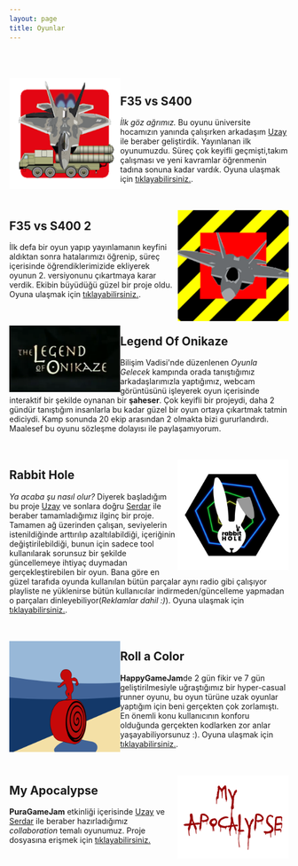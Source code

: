 ```yaml
---
layout: page
title: Oyunlar
---
```



<br /><br /><br />
<a href="https://play.google.com/store/apps/details?id=com.UmayYazilim.F35vsS400&hl=en_US"><img class="img" style="float: left; width: 200px; height: auto;" src="/assets/f35vss400icon.png" /></a>

## F35 vs S400

*İlk göz ağrımız.* Bu oyunu üniversite hocamızın yanında çalışırken arkadaşım [Uzay](https://www.linkedin.com/in/uzay-adiguzel/) ile beraber geliştirdik. Yayınlanan ilk oyunumuzdu. Süreç çok keyifli geçmişti,takım çalışması ve yeni kavramlar öğrenmenin tadına sonuna kadar vardık. Oyuna ulaşmak için [tıklayabilirsiniz.](https://play.google.com/store/apps/details?id=com.UmayYazilim.F35vsS400&hl=en_US).<br /><br /><br />

<a href="https://play.google.com/store/apps/details?id=com.UmayYazilimLTD.F35RemakeNew&hl=en_US"><img class="img" style="float: right; width: 200px; height: auto;" src="/assets/f35vss400icon2.png" /></a>

## F35 vs S400 2

İlk defa bir oyun yapıp yayınlamanın keyfini aldıktan sonra hatalarımızı öğrenip, süreç içerisinde öğrendiklerimizide ekliyerek oyunun 2. versiyonunu çıkartmaya karar verdik. Ekibin büyüdüğü güzel bir proje oldu. Oyuna ulaşmak için [tıklayabilirsiniz.](https://play.google.com/store/apps/details?id=com.UmayYazilimLTD.F35RemakeNew&hl=en_US).<br /><br /><br />

<img class="img" style="float: left; width: 200px; height: auto;" src="/assets/legendofonikaze.png" />

## Legend Of Onikaze

Bilişim Vadisi'nde düzenlenen *Oyunla Gelecek* kampında orada tanıştığımız arkadaşlarımızla yaptığımız, webcam görüntüsünü işleyerek oyun içerisinde interaktif bir şekilde oynanan bir **şaheser**. Çok keyifli bir projeydi, daha 2 gündür tanıştığım insanlarla bu kadar güzel bir oyun ortaya çıkartmak tatmin ediciydi. Kamp sonunda 20 ekip arasından 2 olmakta bizi gururlandırdı. Maalesef bu oyunu sözleşme dolayısı ile paylaşamıyorum.<br /><br /><br />

<a href="https://play.google.com/store/apps/details?id=com.Escreat.RabbitHole3D2"><img class="img" style="float: right; width: 200px; height: auto;" src="/assets/rabbithole.png" /></a>

## Rabbit Hole

*Ya acaba şu nasıl olur?* Diyerek başladığım bu proje [Uzay](https://www.linkedin.com/in/uzay-adiguzel/) ve sonlara doğru [Serdar](https://www.linkedin.com/in/muhammed-serdar-oygen/) ile beraber tamamladığımız ilginç bir proje. Tamamen ağ üzerinden çalışan, seviyelerin istenildiğinde arttırılıp azaltılabildiği, içeriğinin değiştirilebildiği, bunun için sadece tool kullanılarak sorunsuz bir şekilde güncellemeye ihtiyaç duymadan gerçekleştirebilen bir oyun. Bana göre en güzel tarafıda oyunda kullanılan bütün parçalar aynı radio gibi çalışıyor playliste ne yüklenirse bütün kullanıcılar indirmeden/güncelleme yapmadan o parçaları dinleyebiliyor(*Reklamlar dahil :)*). Oyuna ulaşmak için [tıklayabilirsiniz.](https://play.google.com/store/apps/details?id=com.Escreat.RabbitHole3D2).<br /><br /><br />

<a href="https://apps.apple.com/us/app/roll-a-color-3d/id1533456939"><img class="img" style="float: left; width: 200px; height: auto;" src="/assets/rollacolor.png" /></a>

## Roll a Color

**HappyGameJam**de 2 gün fikir ve 7 gün geliştirilmesiyle uğraştığımız bir hyper-casual runner oyunu, bu oyun türüne uzak oyunlar yaptığım için beni gerçekten çok zorlamıştı. En önemli konu kullanıcının konforu olduğunda gerçekten kodlarken zor anlar yaşayabiliyorsunuz :). Oyuna ulaşmak için [tıklayabilirsiniz.](https://apps.apple.com/us/app/roll-a-color-3d/id1533456939).<br /><br /><br />

<img class="img" style="float: right; width: 200px; height: auto;" src="/assets/myapocalypse.png" />

## My Apocalypse

**PuraGameJam** etkinliği içerisinde [Uzay](https://www.linkedin.com/in/uzay-adiguzel/) ve [Serdar](https://www.linkedin.com/in/muhammed-serdar-oygen/) ile beraber hazırladığımız *collaboration* temalı oyunumuz. Proje dosyasına erişmek için [tıklayabilirsiniz.](https://github.com/ergulburak/Pura2020Dec) <br /><br /><br />